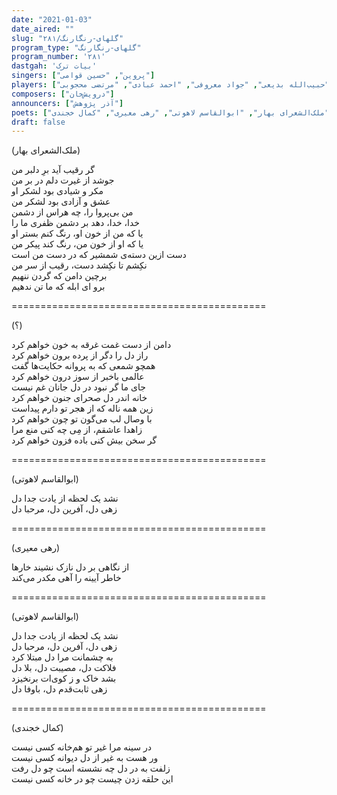 ```yaml
---
date: "2021-01-03"
date_aired: ""
slug: "گلهای-رنگارنگ/۲۸۱"
program_type: "گلهای-رنگارنگ"
program_number: '۲۸۱'
dastgah: 'بیات ترک'
singers: ["پروین", "حسین قوامی"]
players: ["پرویز یاحقی", "حبیب‌الله بدیعی", "جواد معروفی", "احمد عبادی", "مرتضی محجوبی"]
composers: ["درویش‌خان"]
announcers: ["آذر پژوهش"]
poets: ["ملک‌الشعرای بهار", "ابوالقاسم لاهوتی", "رهی معیری", "کمال خجندی"]
draft: false
---
```


(ملک‌الشعرای بهار)  

گر رقیب آید برِ دلبر من  
جوشد از غیرت دلم در بر من  
مکر و شیادی بود لشکر او  
عشق و آزادی بود لشکر من  
من بی‌پروا را، چه هراس از دشمن  
خدا، خدا، دهد بر دشمن ظفری ما را  
یا که من از خون او، رنگ کنم بستر او  
یا که او از خون من، رنگ کند پیکر من  
دست ازین دسته‌ی شمشیر که در دست من است  
نکِشم تا نکِشد دست، رقیب از سر من  
برچین دامن که گردن ننهیم  
برو ای ابله که ما تن ندهیم  

============================================  

(؟)  

دامن از دست غمت غرقه به خون خواهم کرد  
راز دل را دگر از پرده برون خواهم کرد  
همچو شمعی که به پروانه حکایت‌ها گفت  
عالمی باخبر از سوز درون خواهم کرد  
جای ما گر نبود در دل جانان غم نیست  
خانه اندر دل صحرای جنون خواهم کرد  
زین همه ناله که از هجر تو دارم پیداست  
با وصال لب می‌گون تو چون خواهم کرد  
زاهدا عاشقم، از مِی چه کنی منع مرا  
گر سخن بیش کنی باده فزون خواهم کرد  

============================================  

(ابوالقاسم لاهوتی)  

نشد یک لحظه از یادت جدا دل  
زهی دل، آفرین دل، مرحبا دل  

============================================  

(رهی معیری)  

از نگاهی بر دل نازک نشیند خارها  
خاطر آیینه را آهی مکدر می‌کند  

============================================  

(ابوالقاسم لاهوتی)  

نشد یک لحظه از یادت جدا دل  
زهی دل، آفرین دل، مرحبا دل  
به چشمانت مرا دل مبتلا کرد  
فلاکت دل، مصیبت دل، بلا دل  
بشد خاک و ز کوی‌ات برنخیزد  
زهی ثابت‌قدم دل، باوفا دل  

============================================  

(کمال خجندی)  

در سینه مرا غیر تو هم‌خانه کسی نیست  
ور هست به غیر از دل دیوانه کسی نیست  
زلفت به در دل چه نشسته است چو دل رفت  
این حلقه زدن چیست چو در خانه کسی نیست  

